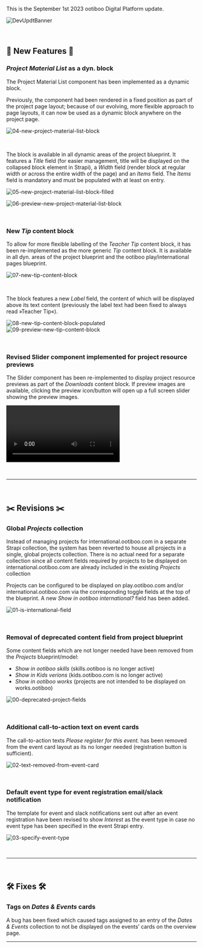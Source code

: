 This is the September 1st 2023 ootiboo Digital Platform update.

![DevUpdtBanner](https://github.com/joh-sch/ootiboo-Update-Notes/assets/39758027/af8393a1-7000-4eab-972f-b790651545e0)

<br>

## 🚀 New Features 🚀

### _Project Material List_ as a dyn. block

The Project Material List component has been implemented as a dynamic block. 

Previously, the component had been rendered in a fixed position as part of the project page layout; because of our evolving, more flexible approach to page layouts, it can now be used as a dynamic block anywhere on the project page. 

![04-new-project-material-list-block](https://github.com/joh-sch/ootiboo-Update-Notes/assets/39758027/bd4ba577-4a21-462a-814b-494ed55b7d5d)

<br>

The block is available in all dynamic areas of the project blueprint. It features a _Title_ field (for easier management, title will be displayed on the collapsed block element in Strapi), a _Width_ field (render block at regular width or across the entire width of the page) and an _Items_ field. The _Items_ field is mandatory and must be populated with at least on entry.

![05-new-project-material-list-block-filled](https://github.com/joh-sch/ootiboo-Update-Notes/assets/39758027/4199010a-475e-4090-be16-63a1e8ba421d)

![06-preview-new-project-material-list-block](https://github.com/joh-sch/ootiboo-Update-Notes/assets/39758027/45fa718b-0a37-47f1-8f4a-da135bfad2b9)

<br>

### New _Tip_ content block

To allow for more flexible labelling of the _Teacher Tip_ content block, it has been re-implemented as the more generic _Tip_ content block. It is available in all dyn. areas of the project blueprint and the ootiboo play/international pages blueprint.

![07-new-tip-content-block](https://github.com/joh-sch/ootiboo-Update-Notes/assets/39758027/7149c211-19f2-44cc-a9de-709339567c71)

<br>

The block features a new _Label_ field, the content of which will be displayed above its text content (previously the label text had been fixed to always read »Teacher Tip«).

![08-new-tip-content-block-populated](https://github.com/joh-sch/ootiboo-Update-Notes/assets/39758027/ea1f1641-08b0-4430-8824-8b2eac06dd84)
![09-preview-new-tip-content-block](https://github.com/joh-sch/ootiboo-Update-Notes/assets/39758027/54814644-1f07-4866-8627-56ece0b3b8e3)

<br>

### Revised Slider component implemented for project resource previews

The Slider component has been re-implemented to display project resource previews as part of the _Downloads_ content block. If preview images are available, clicking the preview icon/button will open up a full screen slider showing the preview images.

<video 
  src     ="https://github.com/joh-sch/ootiboo-Update-Notes/assets/39758027/ce163073-2e00-4064-8d65-2aa6acdb9751" 
  controls="controls" 
  style   ="max-width: 100%;">
</video>

<br>

---

<br>

## ✂️ Revisions ✂️

### Global _Projects_ collection

Instead of managing projects for international.ootiboo.com in a separate Strapi collection, the system has been reverted to house all projects in a single, global projects collection. There is no actual need for a separate collection since all content fields required by projects to be displayed on international.ootiboo.com are already included in the existing _Projects_ collection

Projects can be configured to be displayed on play.ootiboo.com and/or international.ootiboo.com via the corresponding toggle fields at the top of the blueprint. A new _Show in ootiboo international?_ field has been added.

![01-is-international-field](https://github.com/joh-sch/ootiboo-Update-Notes/assets/39758027/6e81b614-c22b-4df3-ab25-de18e7e6cb5a)

<br>

### Removal of deprecated content field from project blueprint

Some content fields which are not longer needed have been removed from the _Projects_ blueprint/model:

- _Show in ootiboo skills_ (skills.ootiboo is no longer active)
- _Show in Kids verions_ (kids.ootiboo.com is no longer active)
- _Show in ootiboo works_ (projects are not intended to be displayed on works.ootiboo)

![00-deprecated-project-fields](https://github.com/joh-sch/ootiboo-Update-Notes/assets/39758027/541995b9-38ab-4864-bf2b-6d4cb246b8d4)

<br>

### Additional call-to-action text on event cards

The call-to-action texts _Please register for this event._ has been removed from the event card layout as its no longer needed (registration button is sufficient).

![02-text-removed-from-event-card](https://github.com/joh-sch/ootiboo-Update-Notes/assets/39758027/0c4971a7-fe62-4d03-9b34-e62afc9dbf22)

<br>

### Default event type for event registration email/slack notification 

The template for event and slack notifications sent out after an event registration have been revised to show _Interest_ as the event type in case no event type has been specified in the event Strapi entry.

![03-specify-event-type](https://github.com/joh-sch/ootiboo-Update-Notes/assets/39758027/17d0a897-b798-469b-bb4a-4f9390eeb4b7)

<br>

---

<br>

## 🛠️ Fixes 🛠️

### Tags on _Dates & Events_ cards

A bug has been fixed which caused tags assigned to an entry of the _Dates & Events_ collection to not be displayed on the events’ cards on the overview page.

---

<br>

